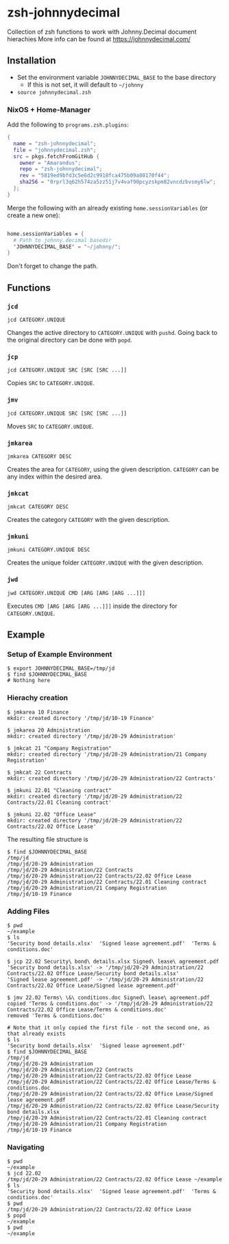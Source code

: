 # zsh-johnnydecimal

Collection of zsh functions to work with Johnny.Decimal document hierachies
More info can be found at https://johnnydecimal.com/


## Installation

  * Set the environment variable `JOHNNYDECIMAL_BASE` to the base directory
	* If this is not set, it will default to `~/johnny`
  * `source johnnydecimal.zsh`

### NixOS + Home-Manager

Add the following to `programs.zsh.plugins`:

``` nix
{
  name = "zsh-johnnydecimal";
  file = "johnnydecimal.zsh";
  src = pkgs.fetchFromGitHub {
    owner = "Amarandus";
    repo = "zsh-johnnydecimal";
    rev = "5819ed9bfd3c5e6d2c9918fca475b09a80170f44";
    sha256 = "0rprl3q62h574za5zz51j7v4vaf90pcyzskpm82vncdzbvsmy6lw";
  };
}
```

Merge the following with an already existing `home.sessionVariables`
(or create a new one):

``` nix

home.sessionVariables = {
  # Path to johnny.decimal basedir
  "JOHNNYDECIMAL_BASE" = "~/johnny/";
}
```

Don't forget to change the path.

## Functions

### `jcd`

```
jcd CATEGORY.UNIQUE
```

Changes the active directory to `CATEGORY.UNIQUE` with `pushd`.
Going back to the original directory can be done with `popd`.

### `jcp`

```
jcd CATEGORY.UNIQUE SRC [SRC [SRC ...]]
```

Copies `SRC` to `CATEGORY.UNIQUE`.

### `jmv`

```
jcd CATEGORY.UNIQUE SRC [SRC [SRC ...]]
```

Moves `SRC` to `CATEGORY.UNIQUE`.

### `jmkarea`

```
jmkarea CATEGORY DESC
```

Creates the area for `CATEGORY`, using the given description.
`CATEGORY` can be any index within the desired area.

### `jmkcat`

```
jmkcat CATEGORY DESC
```

Creates the category `CATEGORY` with the given description.

### `jmkuni`

``` shell
jmkuni CATEGORY.UNIQUE DESC
```

Creates the unique folder `CATEGORY.UNIQUE` with the given description.

### `jwd`

``` shell
jwd CATEGORY.UNIQUE CMD [ARG [ARG [ARG ...]]]
```

Executes `CMD [ARG [ARG [ARG ...]]]` inside the directory for `CATEGORY.UNIQUE`.

## Example

### Setup of Example Environment
``` shell
$ export JOHNNYDECIMAL_BASE=/tmp/jd
$ find $JOHNNYDECIMAL_BASE
# Nothing here
```

### Hierachy creation

``` shell
$ jmkarea 10 Finance
mkdir: created directory '/tmp/jd/10-19 Finance'

$ jmkarea 20 Administration
mkdir: created directory '/tmp/jd/20-29 Administration'

$ jmkcat 21 "Company Registration"
mkdir: created directory '/tmp/jd/20-29 Administration/21 Company Registration'

$ jmkcat 22 Contracts
mkdir: created directory '/tmp/jd/20-29 Administration/22 Contracts'

$ jmkuni 22.01 "Cleaning contract"
mkdir: created directory '/tmp/jd/20-29 Administration/22 Contracts/22.01 Cleaning contract'

$ jmkuni 22.02 "Office Lease"
mkdir: created directory '/tmp/jd/20-29 Administration/22 Contracts/22.02 Office Lease'

```

The resulting file structure is

``` shell
$ find $JOHNNYDECIMAL_BASE
/tmp/jd
/tmp/jd/20-29 Administration
/tmp/jd/20-29 Administration/22 Contracts
/tmp/jd/20-29 Administration/22 Contracts/22.02 Office Lease
/tmp/jd/20-29 Administration/22 Contracts/22.01 Cleaning contract
/tmp/jd/20-29 Administration/21 Company Registration
/tmp/jd/10-19 Finance
```

### Adding Files

``` shell
$ pwd
~/example
$ ls
'Security bond details.xlsx'  'Signed lease agreement.pdf'  'Terms & conditions.doc'

$ jcp 22.02 Security\ bond\ details.xlsx Signed\ lease\ agreement.pdf
'Security bond details.xlsx' -> '/tmp/jd/20-29 Administration/22 Contracts/22.02 Office Lease/Security bond details.xlsx'
'Signed lease agreement.pdf' -> '/tmp/jd/20-29 Administration/22 Contracts/22.02 Office Lease/Signed lease agreement.pdf'

$ jmv 22.02 Terms\ \&\ conditions.doc Signed\ lease\ agreement.pdf
copied 'Terms & conditions.doc' -> '/tmp/jd/20-29 Administration/22 Contracts/22.02 Office Lease/Terms & conditions.doc'
removed 'Terms & conditions.doc'

# Note that it only copied the first file - not the second one, as that already exists
$ ls
'Security bond details.xlsx'  'Signed lease agreement.pdf'
$ find $JOHNNYDECIMAL_BASE
/tmp/jd
/tmp/jd/20-29 Administration
/tmp/jd/20-29 Administration/22 Contracts
/tmp/jd/20-29 Administration/22 Contracts/22.02 Office Lease
/tmp/jd/20-29 Administration/22 Contracts/22.02 Office Lease/Terms & conditions.doc
/tmp/jd/20-29 Administration/22 Contracts/22.02 Office Lease/Signed lease agreement.pdf
/tmp/jd/20-29 Administration/22 Contracts/22.02 Office Lease/Security bond details.xlsx
/tmp/jd/20-29 Administration/22 Contracts/22.01 Cleaning contract
/tmp/jd/20-29 Administration/21 Company Registration
/tmp/jd/10-19 Finance
```

### Navigating

``` shell
$ pwd
~/example
$ jcd 22.02
/tmp/jd/20-29 Administration/22 Contracts/22.02 Office Lease ~/example
$ ls
'Security bond details.xlsx'  'Signed lease agreement.pdf'  'Terms & conditions.doc'
$ pwd
/tmp/jd/20-29 Administration/22 Contracts/22.02 Office Lease
$ popd
~/example
$ pwd
~/example
```
